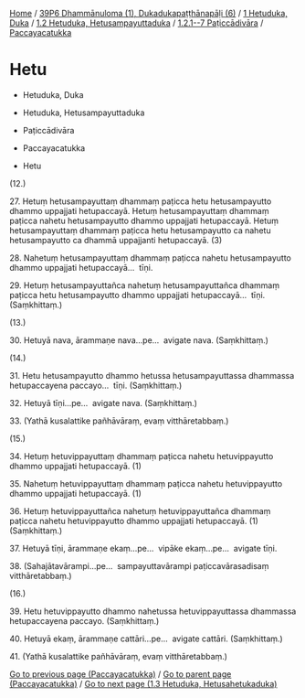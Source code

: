 
[Home](/) / [39P6 Dhammānuloma (1), Dukadukapaṭṭhānapāḷi (6)](../../../...md) / [1 Hetuduka, Duka](../../...md) / [1.2 Hetuduka, Hetusampayuttaduka](../...md) / [1.2.1--7 Paṭiccādivāra](...md) / [Paccayacatukka](../39P6/1/1.2/1.2.1--7/Paccayacatukka.md)

# Hetu

* Hetuduka, Duka

* Hetuduka, Hetusampayuttaduka

* Paṭiccādivāra

* Paccayacatukka

* Hetu

(12.)

27\. Hetuṃ hetusampayuttaṃ dhammaṃ paṭicca hetu hetusampayutto dhammo uppajjati hetupaccayā. Hetuṃ hetusampayuttaṃ dhammaṃ paṭicca nahetu hetusampayutto dhammo uppajjati hetupaccayā. Hetuṃ hetusampayuttaṃ dhammaṃ paṭicca hetu hetusampayutto ca nahetu hetusampayutto ca dhammā uppajjanti hetupaccayā. (3)

28\. Nahetuṃ hetusampayuttaṃ dhammaṃ paṭicca nahetu hetusampayutto dhammo uppajjati hetupaccayā…  tīṇi.

29\. Hetuṃ hetusampayuttañca nahetuṃ hetusampayuttañca dhammaṃ paṭicca hetu hetusampayutto dhammo uppajjati hetupaccayā…  tīṇi. (Saṃkhittaṃ.)

(13.)

30\. Hetuyā nava, ārammaṇe nava…pe…  avigate nava. (Saṃkhittaṃ.)

(14.)

31\. Hetu hetusampayutto dhammo hetussa hetusampayuttassa dhammassa hetupaccayena paccayo…  tīṇi. (Saṃkhittaṃ.)

32\. Hetuyā tīṇi…pe…  avigate nava. (Saṃkhittaṃ.)

33\. (Yathā kusalattike pañhāvāraṃ, evaṃ vitthāretabbaṃ.)

(15.)

34\. Hetuṃ hetuvippayuttaṃ dhammaṃ paṭicca nahetu hetuvippayutto dhammo uppajjati hetupaccayā. (1)

35\. Nahetuṃ hetuvippayuttaṃ dhammaṃ paṭicca nahetu hetuvippayutto dhammo uppajjati hetupaccayā. (1)

36\. Hetuṃ hetuvippayuttañca nahetuṃ hetuvippayuttañca dhammaṃ paṭicca nahetu hetuvippayutto dhammo uppajjati hetupaccayā. (1) (Saṃkhittaṃ.)

37\. Hetuyā tīṇi, ārammaṇe ekaṃ…pe…  vipāke ekaṃ…pe…  avigate tīṇi.

38\. (Sahajātavārampi…pe…  sampayuttavārampi paṭiccavārasadisaṃ vitthāretabbaṃ.)

(16.)

39\. Hetu hetuvippayutto dhammo nahetussa hetuvippayuttassa dhammassa hetupaccayena paccayo. (Saṃkhittaṃ.)

40\. Hetuyā ekaṃ, ārammaṇe cattāri…pe…  avigate cattāri. (Saṃkhittaṃ.)

41\. (Yathā kusalattike pañhāvāraṃ, evaṃ vitthāretabbaṃ.)

[Go to previous page (Paccayacatukka)](../39P6/1/1.2/1.2.1--7/Paccayacatukka.md) / [Go to parent page (Paccayacatukka)](../39P6/1/1.2/1.2.1--7/Paccayacatukka.md) / [Go to next page (1.3 Hetuduka, Hetusahetukaduka)](../../../1.3.md)


